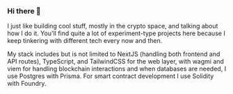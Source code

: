 ### Hi there 👋

<!--
**AweSamarth/awesamarth** is a ✨ _special_ ✨ repository because its `README.md` (this file) appears on your GitHub profile.

Here are some ideas to get you started:

- 🔭 I’m currently working on ...
- 🌱 I’m currently learning ...
- 👯 I’m looking to collaborate on ...
- 🤔 I’m looking for help with ...
- 💬 Ask me about ...
- 📫 How to reach me: ...
- 😄 Pronouns: ...
- ⚡ Fun fact: ...
-->

I just like building cool stuff, mostly in the crypto space, and talking about how I do it. You'll find quite a lot of experiment-type projects here because I keep tinkering with different tech every now and then. 

My stack includes but is not limited to NextJS (handling both frontend and API routes), TypeScript, and TailwindCSS for the web layer, with wagmi and viem for handling blockchain interactions and when databases are needed, I use Postgres with Prisma. For smart contract development I use Solidity with Foundry. 
